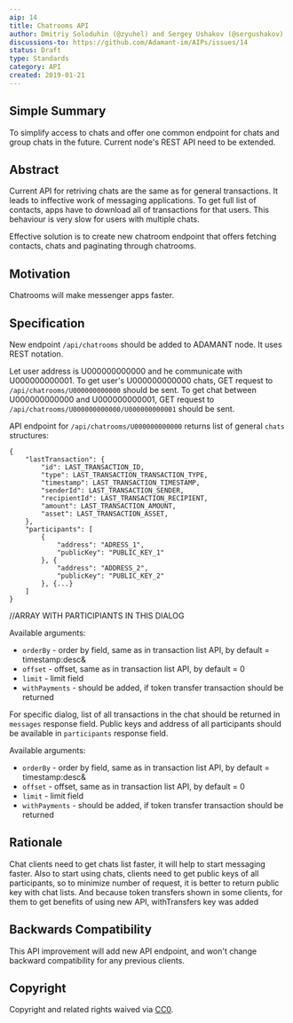```yaml
---
aip: 14
title: Chatrooms API 
author: Dmitriy Soloduhin (@zyuhel) and Sergey Ushakov (@sergushakov)
discussions-to: https://github.com/Adamant-im/AIPs/issues/14
status: Draft
type: Standards
category: API
created: 2019-01-21
---
```


## Simple Summary
<!--"If you can't explain it simply, you don't understand it well enough." Provide a simplified and layman-accessible explanation of the AIP.-->
To simplify access to chats and offer one common endpoint for chats and group chats in the future. Current node's REST API need to be extended.

## Abstract
<!--A short (~200 word) description of the technical issue being addressed.-->
Current API for retriving chats are the same as for general transactions. It leads to inffective work of messaging applications. To get full list of contacts, apps have to download all of transactions for that users. This behaviour is very slow for users with multiple chats. 

Effective solution is to create new chatroom endpoint that offers fetching contacts, chats and paginating through chatrooms.

## Motivation
<!--The motivation is critical for AIPs that want to change the protocol. It should clearly explain why the existing protocol specification is inadequate to address the problem that the AIP solves. AIP submissions without sufficient motivation may be rejected outright.-->
Chatrooms will make messenger apps faster.

## Specification
<!--The technical specification should describe the syntax and semantics of any new feature. The specification should be detailed enough to allow competing, interoperable implementations for different platforms.-->
New endpoint `/api/chatrooms` should be added to ADAMANT node. It uses REST notation. 

Let user address is U000000000000 and he communicate with U000000000001. To get user's U000000000000 chats, GET request to `/api/chatrooms/U000000000000` should be sent. To get chat between U000000000000 and U000000000001, GET request to `/api/chatrooms/U000000000000/U000000000001` should be sent.

API endpoint for `/api/chatrooms/U000000000000` returns list of general `chats` structures:

```
{
	"lastTransaction": {
		"id": LAST_TRANSACTION_ID,
		"type": LAST_TRANSACTION_TRANSACTION_TYPE,
		"timestamp": LAST_TRANSACTION_TIMESTAMP,
		"senderId": LAST_TRANSACTION_SENDER, 
		"recipientId": LAST_TRANSACTION_RECIPIENT,
		"amount": LAST_TRANSACTION_AMOUNT,
		"asset": LAST_TRANSACTION_ASSET,
	},
	"participants": [ 
		{
			"address": "ADRESS_1",
			"publicKey": "PUBLIC_KEY_1"
		}, {
			"address": "ADDRESS_2",
			"publicKey": "PUBLIC_KEY_2"
		}, {...}
	]
}
```

//ARRAY WITH PARTICIPIANTS IN THIS DIALOG

Available arguments:

* `orderBy` - order by field, same as in transaction list API, by default = timestamp:desc&
* `offset` - offset, same as in transaction list API, by default = 0
* `limit` - limit field
* `withPayments` - should be added, if token transfer transaction should be returned



For specific dialog, list of all transactions in the chat should be returned in `messages` response field. Public keys and address of all participants should be available in `participants` response field. 

Available arguments:

* `orderBy` - order by field, same as in transaction list API, by default = timestamp:desc&
* `offset` - offset, same as in transaction list API, by default = 0
* `limit` - limit field
* `withPayments` - should be added, if token transfer transaction should be returned


## Rationale
<!--The rationale fleshes out the specification by describing what motivated the design and why particular design decisions were made. It should describe alternate designs that were considered and related work, e.g. how the feature is supported in other languages. The rationale may also provide evidence of consensus within the community, and should discuss important objections or concerns raised during discussion.-->
Chat clients need to get chats list faster, it will help to start messaging faster. Also to start using chats, clients need to get public keys of all participants, so to minimize number of request, it is better to return public key with chat lists. 
And because token transfers shown in some clients, for them to get benefits of using new API, withTransfers key was added


## Backwards Compatibility
<!--All AIPs that introduce backwards incompatibilities must include a section describing these incompatibilities and their severity. The AIP must explain how the author proposes to deal with these incompatibilities. AIP submissions without a sufficient backwards compatibility treatise may be rejected outright.-->
This API improvement will add new API endpoint, and won't change backward compatibility for any previous clients.



## Copyright
Copyright and related rights waived via [CC0](https://creativecommons.org/publicdomain/zero/1.0/).
